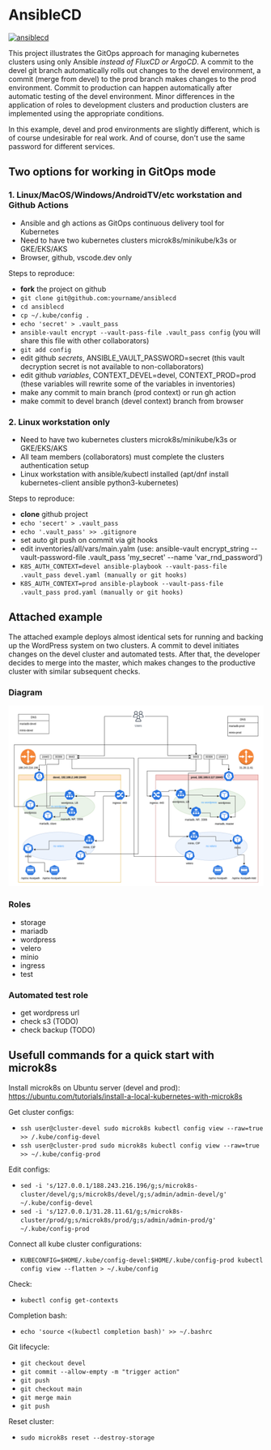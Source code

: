 # AnsibleCD

[![ansiblecd](https://github.com/skosachiov/ansiblecd/actions/workflows/main.yml/badge.svg)](https://github.com/skosachiov/ansiblecd/actions/workflows/main.yml)

This project illustrates the GitOps approach for managing kubernetes clusters using only Ansible *instead of FluxCD or ArgoCD*. A commit to the devel git branch automatically rolls out changes to the devel environment, a commit (merge from devel) to the prod branch makes changes to the prod environment. Commit to production can happen automatically after automatic testing of the devel environment. Minor differences in the application of roles to development clusters and production clusters are implemented using the appropriate conditions.

In this example, devel and prod environments are slightly different, which is of course undesirable for real work. And of course, don't use the same password for different services.

## Two options for working in GitOps mode

### 1. Linux/MacOS/Windows/AndroidTV/etc workstation and Github Actions

- Ansible and gh actions as GitOps continuous delivery tool for Kubernetes
- Need to have two kubernetes clusters microk8s/minikube/k3s or GKE/EKS/AKS
- Browser, github, vscode.dev only

Steps to reproduce:

- **fork** the project on github
- `git clone git@github.com:yourname/ansiblecd`
- `cd ansiblecd`
- `cp ~/.kube/config .`
- `echo 'secret' > .vault_pass`
- `ansible-vault encrypt --vault-pass-file .vault_pass config` (you will share this file with other collaborators)
- `git add config`
- edit github *secrets*, ANSIBLE_VAULT_PASSWORD=secret (this vault decryption secret is not available to non-collaborators)
- edit github *variables*, CONTEXT_DEVEL=devel, CONTEXT_PROD=prod (these variables will rewrite some of the variables in inventories)
- make any commit to main branch (prod context) or run gh action
- make commit to devel branch (devel context) branch from browser

### 2. Linux workstation only

- Need to have two kubernetes clusters microk8s/minikube/k3s or GKE/EKS/AKS
- All team members (collaborators) must complete the clusters authentication setup
- Linux workstation with ansible/kubectl installed (apt/dnf install kubernetes-client ansible python3-kubernetes)

Steps to reproduce:

- **clone** github project
- `echo 'secert' > .vault_pass`
- `echo '.vault_pass' >> .gitignore`
- set auto git push on commit via git hooks
- edit inventories/all/vars/main.yalm (use: ansible-vault encrypt_string --vault-password-file .vault_pass 'my_secret' --name 'var_rnd_password')
- `K8S_AUTH_CONTEXT=devel ansible-playbook --vault-pass-file .vault_pass devel.yaml (manually or git hooks)`
- `K8S_AUTH_CONTEXT=prod ansible-playbook --vault-pass-file .vault_pass prod.yaml (manually or git hooks)`

## Attached example

The attached example deploys almost identical sets for running and backing up the WordPress system on two clusters. A commit to devel initiates changes on the devel cluster and automated tests. After that, the developer decides to merge into the master, which makes changes to the productive cluster with similar subsequent checks.

### Diagram

![diagram](./ansiblecd.png)

### Roles

- storage
- mariadb
- wordpress
- velero
- minio
- ingress
- test

### Automated test role

- get wordpress url
- check s3 (TODO)
- check backup (TODO)

## Usefull commands for a quick start with microk8s

Install microk8s on Ubuntu server (devel and prod):
https://ubuntu.com/tutorials/install-a-local-kubernetes-with-microk8s

Get cluster configs:
- `ssh user@cluster-devel sudo microk8s kubectl config view --raw=true >> /.kube/config-devel`
- `ssh user@cluster-prod sudo microk8s kubectl config view --raw=true >> ~/.kube/config-prod`

Edit configs:
- `sed -i 's/127.0.0.1/188.243.216.196/g;s/microk8s-cluster/devel/g;s/microk8s/devel/g;s/admin/admin-devel/g' ~/.kube/config-devel`
- `sed -i 's/127.0.0.1/31.28.11.61/g;s/microk8s-cluster/prod/g;s/microk8s/prod/g;s/admin/admin-prod/g' ~/.kube/config-prod`

Connect all kube cluster configurations:
- `KUBECONFIG=$HOME/.kube/config-devel:$HOME/.kube/config-prod kubectl config view --flatten > ~/.kube/config`

Check:
- `kubectl config get-contexts`

Completion bash:
- `echo 'source <(kubectl completion bash)' >> ~/.bashrc`

Git lifecycle:
- `git checkout devel`
- `git commit --allow-empty -m "trigger action"`
- `git push`
- `git checkout main`
- `git merge main`
- `git push`

Reset cluster:
- `sudo microk8s reset --destroy-storage`


